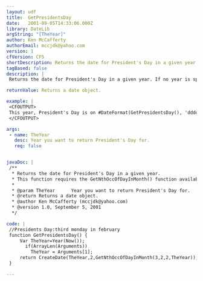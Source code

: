 ```yaml
---
layout: udf
title:  GetPresidentsDay
date:   2001-09-05T14:33:06.000Z
library: DateLib
argString: "[TheYear]"
author: Ken McCafferty
authorEmail: mccjdk@yahoo.com
version: 1
cfVersion: CF5
shortDescription: Returns the date for President's Day in a given year.
tagBased: false
description: |
 Returns the date for President's Day in a given year. If no year is specified, defaults to current year.

returnValue: Returns a date object.

example: |
 <CFOUTPUT>
 This year, President's Day is on #DateFormat(GetPresidentsDay(), 'dddd, mmm dd')#.
 </CFOUTPUT>

args:
 - name: TheYear
   desc: Year you want to return President's Day for.
   req: false


javaDoc: |
 /**
  * Returns the date for President's Day in a given year.
  * This function requires the GetNthOccOfDayInMonth() function available from the DateLib library.
  * 
  * @param TheYear      Year you want to return President's Day for. 
  * @return Returns a date object. 
  * @author Ken McCafferty (mccjdk@yahoo.com) 
  * @version 1.0, September 5, 2001 
  */

code: |
 //Presidents Day:third monday in february
 function GetPresidentsDay() {
     Var TheYear=Year(Now());
       if(ArrayLen(Arguments)) 
         TheYear = Arguments[1];
     return CreateDate(TheYear,2,GetNthOccOfDayInMonth(3,2,2,TheYear));
 }

---
```


